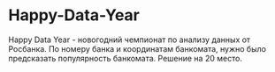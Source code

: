 # Happy-Data-Year
Happy Data Year - новогодний чемпионат по анализу данных от Росбанка. По номеру банка и координатам банкомата, нужно было предсказать популярность банкомата.  Решение на 20 место.
